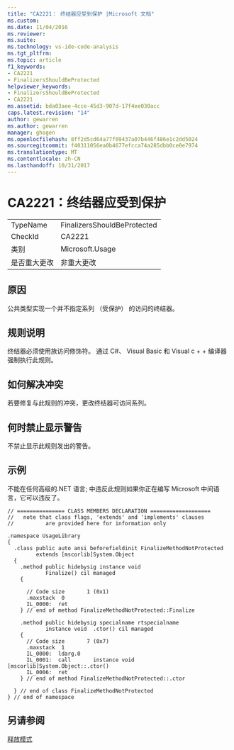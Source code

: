 ```yaml
---
title: "CA2221： 终结器应受到保护 |Microsoft 文档"
ms.custom: 
ms.date: 11/04/2016
ms.reviewer: 
ms.suite: 
ms.technology: vs-ide-code-analysis
ms.tgt_pltfrm: 
ms.topic: article
f1_keywords:
- CA2221
- FinalizersShouldBeProtected
helpviewer_keywords:
- FinalizersShouldBeProtected
- CA2221
ms.assetid: bda03aee-4cce-45d3-907d-17f4ee030acc
caps.latest.revision: "14"
author: gewarren
ms.author: gewarren
manager: ghogen
ms.openlocfilehash: 8ff2d5cd64a77f09437a07b446f486e1c2dd5024
ms.sourcegitcommit: f40311056ea0b4677efcca74a285dbb0ce0e7974
ms.translationtype: MT
ms.contentlocale: zh-CN
ms.lasthandoff: 10/31/2017
---
```

# <a name="ca2221-finalizers-should-be-protected"></a>CA2221：终结器应受到保护
|||  
|-|-|  
|TypeName|FinalizersShouldBeProtected|  
|CheckId|CA2221|  
|类别|Microsoft.Usage|  
|是否重大更改|非重大更改|  
  
## <a name="cause"></a>原因  
 公共类型实现一个并不指定系列 （受保护） 的访问的终结器。  
  
## <a name="rule-description"></a>规则说明  
 终结器必须使用族访问修饰符。 通过 C#、 Visual Basic 和 Visual c + + 编译器强制执行此规则。  
  
## <a name="how-to-fix-violations"></a>如何解决冲突  
 若要修复与此规则的冲突，更改终结器可访问系列。  
  
## <a name="when-to-suppress-warnings"></a>何时禁止显示警告  
 不禁止显示此规则发出的警告。  
  
## <a name="example"></a>示例  
 不能在任何高级的.NET 语言; 中违反此规则如果你正在编写 Microsoft 中间语言，它可以违反了。  
  
```  
// =============== CLASS MEMBERS DECLARATION ===================  
//   note that class flags, 'extends' and 'implements' clauses  
//          are provided here for information only  
  
.namespace UsageLibrary  
{  
  .class public auto ansi beforefieldinit FinalizeMethodNotProtected  
         extends [mscorlib]System.Object  
  {  
    .method public hidebysig instance void  
            Finalize() cil managed  
    {  
  
      // Code size       1 (0x1)  
      .maxstack  0  
      IL_0000:  ret  
    } // end of method FinalizeMethodNotProtected::Finalize  
  
    .method public hidebysig specialname rtspecialname  
            instance void  .ctor() cil managed  
    {  
      // Code size       7 (0x7)  
      .maxstack  1  
      IL_0000:  ldarg.0  
      IL_0001:  call       instance void [mscorlib]System.Object::.ctor()  
      IL_0006:  ret  
    } // end of method FinalizeMethodNotProtected::.ctor  
  
  } // end of class FinalizeMethodNotProtected  
} // end of namespace  
```  
  
## <a name="see-also"></a>另请参阅  
 [释放模式](/dotnet/standard/design-guidelines/dispose-pattern)